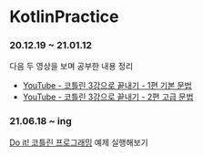 # KotlinPractice
### 20.12.19 ~ 21.01.12
다음 두 영상을 보며 공부한 내용 정리
- [YouTube - 코틀린 3강으로 끝내기 - 1편 기본 문법](https://www.youtube.com/watch?v=IDVnZPjRCYg)
- [YouTube - 코틀린 3강으로 끝내기 - 2편 고급 문법](https://www.youtube.com/watch?v=Q5noYbbc9uc)

### 21.06.18 ~ ing
[Do it! 코틀린 프로그래밍](http://www.yes24.com/Product/Goods/74035266) 예제 실행해보기